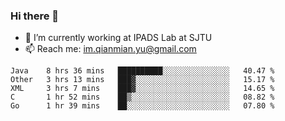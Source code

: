 ### Hi there 👋

- 🔭 I’m currently working at IPADS Lab at SJTU
- 📫 Reach me: im.qianmian.yu@gmail.com

<!--START_SECTION:waka-->
```text
Java    8 hrs 36 mins   ██████████░░░░░░░░░░░░░░░   40.47 % 
Other   3 hrs 13 mins   ███▓░░░░░░░░░░░░░░░░░░░░░   15.17 % 
XML     3 hrs 7 mins    ███▓░░░░░░░░░░░░░░░░░░░░░   14.65 % 
C       1 hr 52 mins    ██▒░░░░░░░░░░░░░░░░░░░░░░   08.82 % 
Go      1 hr 39 mins    ██░░░░░░░░░░░░░░░░░░░░░░░   07.80 % 
```
<!--END_SECTION:waka-->

<!--
**yqmmm/yqmmm** is a ✨ _special_ ✨ repository because its `README.md` (this file) appears on your GitHub profile.

Here are some ideas to get you started:

- 🔭 I’m currently working on ...
- 🌱 I’m currently learning ...
- 👯 I’m looking to collaborate on ...
- 🤔 I’m looking for help with ...
- 💬 Ask me about ...
- 📫 How to reach me: ...
- 😄 Pronouns: ...
- ⚡ Fun fact: ...
-->
